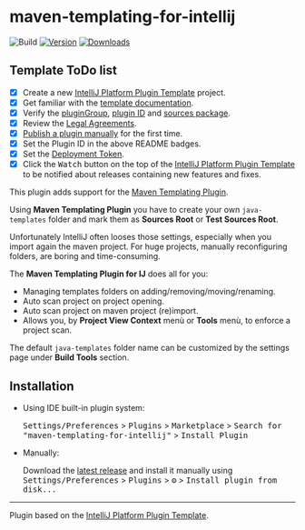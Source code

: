 # maven-templating-for-intellij

![Build](https://github.com/antonio-petricca/maven-templating-for-intellij/workflows/Build/badge.svg)
[![Version](https://img.shields.io/jetbrains/plugin/v/18410.svg)](https://plugins.jetbrains.com/plugin/18410)
[![Downloads](https://img.shields.io/jetbrains/plugin/d/18410.svg)](https://plugins.jetbrains.com/plugin/18410)

## Template ToDo list
- [x] Create a new [IntelliJ Platform Plugin Template][template] project.
- [x] Get familiar with the [template documentation][template].
- [x] Verify the [pluginGroup](/gradle.properties), [plugin ID](/src/main/resources/META-INF/plugin.xml) and [sources package](/src/main/kotlin).
- [x] Review the [Legal Agreements](https://plugins.jetbrains.com/docs/marketplace/legal-agreements.html).
- [x] [Publish a plugin manually](https://plugins.jetbrains.com/docs/intellij/publishing-plugin.html?from=IJPluginTemplate) for the first time.
- [x] Set the Plugin ID in the above README badges.
- [x] Set the [Deployment Token](https://plugins.jetbrains.com/docs/marketplace/plugin-upload.html).
- [x] Click the <kbd>Watch</kbd> button on the top of the [IntelliJ Platform Plugin Template][template] to be notified about releases containing new features and fixes.

<!-- Plugin description -->
This plugin adds support for the [Maven Templating Plugin](https://www.mojohaus.org/templating-maven-plugin/).

Using **Maven Templating Plugin** you have to create your own `java-templates` folder and mark them as **Sources Root** or **Test Sources Root**.

Unfortunately IntelliJ often looses those settings, especially when you import again the maven project. For huge projects, manually reconfiguring folders, are boring and time-consuming. 

The **Maven Templating Plugin for IJ** does all for you:

- Managing templates folders on adding/removing/moving/renaming.
- Auto scan project on project opening. 
- Auto scan project on maven project (re)import.
- Allows you, by **Project View Context** menù or **Tools** menù, to enforce a project scan. 

The default `java-templates` folder name can be customized by the settings page under **Build Tools** section.
<!-- Plugin description end -->

## Installation

- Using IDE built-in plugin system:
  
  <kbd>Settings/Preferences</kbd> > <kbd>Plugins</kbd> > <kbd>Marketplace</kbd> > <kbd>Search for "maven-templating-for-intellij"</kbd> >
  <kbd>Install Plugin</kbd>
  
- Manually:

  Download the [latest release](https://github.com/antonio-petricca/maven-templating-for-intellij/releases/latest) and install it manually using
  <kbd>Settings/Preferences</kbd> > <kbd>Plugins</kbd> > <kbd>⚙️</kbd> > <kbd>Install plugin from disk...</kbd>


---
Plugin based on the [IntelliJ Platform Plugin Template][template].

[template]: https://github.com/JetBrains/intellij-platform-plugin-template
